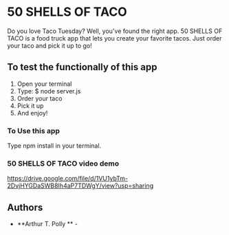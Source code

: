 # 50 SHELLS OF TACO 

Do you love Taco Tuesday? Well, you've found the right app. 50 SHELLS OF TACO is a food truck app that lets you create your favorite tacos. Just order your taco and pick it up to go!

## To test the functionally of this app 
1. Open your terminal 
2. Type: $ node server.js 
3. Order your taco
3. Pick it up 
4. And enjoy!


### To Use this app

Type npm install in your terminal. 



### 50 SHELLS OF TACO  video demo

https://drive.google.com/file/d/1VU1ybTm-2DvjHYGDaSWB8Ih4aP7TDWgY/view?usp=sharing
## Authors

* **Arthur T. Polly ** - 
